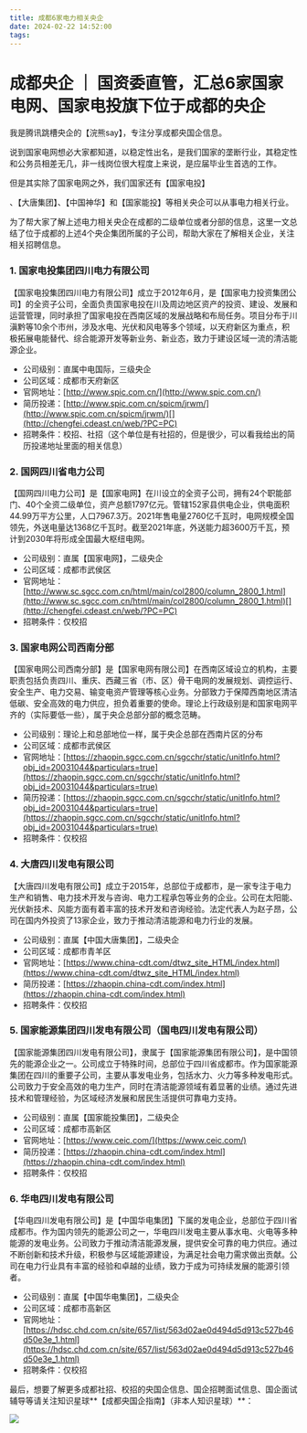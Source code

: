 ```yaml
---
title: 成都6家电力相关央企
date: 2024-02-22 14:52:00
tags:
---
```

# 成都央企 ｜ 国资委直管，汇总6家国家电网、国家电投旗下位于成都的央企

我是腾讯跳槽央企的【浣熊say】，专注分享成都央国企信息。

说到国家电网想必大家都知道，以稳定性出名，是我们国家的垄断行业，其稳定性和公务员相差无几，非一线岗位很大程度上来说，是应届毕业生首选的工作。

但是其实除了国家电网之外，我们国家还有【国家电投】

、【大唐集团】、【中国神华】和【国家能投】等相关央企可以从事电力相关行业。

为了帮大家了解上述电力相关央企在成都的二级单位或者分部的信息，这里一文总结了位于成都的上述4个央企集团所属的子公司，帮助大家在了解相关企业，关注相关招聘信息。

### 1. 国家电投集团四川电力有限公司

【国家电投集团四川电力有限公司】成立于2012年6月，是【国家电力投资集团公司】的全资子公司，全面负责国家电投在川及周边地区资产的投资、建设、发展和运营管理，同时承担了国家电投在西南区域的发展战略和布局任务。项目分布于川滇黔等10余个市州，涉及水电、光伏和风电等多个领域，以天府新区为重点，积极拓展电能替代、综合能源开发等新业务、新业态，致力于建设区域一流的清洁能源企业。


* 公司级别：直属中电国际，三级央企
* 公司区域：成都市天府新区
* 官网地址：[http://www.spic.com.cn/](http://www.spic.com.cn/)
* 简历投递：[http://www.spic.com.cn/spicm/jrwm/](http://www.spic.com.cn/spicm/jrwm/)[](http://chengfei.cdeast.cn/web/?PC=PC)
* 招聘条件：校招、社招（这个单位是有社招的，但是很少，可以看我给出的简历投递地址里面的相关信息）

### 2. 国网四川省电力公司

【国网四川电力公司】是【国家电网】在川设立的全资子公司，拥有24个职能部门、40个全资二级单位，资产总额1797亿元。管辖152家县供电企业，供电面积44.99万平方公里，人口7967.3万。2021年售电量2760亿千瓦时，电网规模全国领先，外送电量达1368亿千瓦时。截至2021年底，外送能力超3600万千瓦，预计到2030年将形成全国最大枢纽电网。


* 公司级别：直属【国家电网】，二级央企
* 公司区域：成都市武侯区
* 官网地址：[http://www.sc.sgcc.com.cn/html/main/col2800/column_2800_1.html](http://www.sc.sgcc.com.cn/html/main/col2800/column_2800_1.html)[](http://chengfei.cdeast.cn/web/?PC=PC)
* 招聘条件：仅校招

### 3. 国家电网公司西南分部

【国家电网公司西南分部】是【国家电网有限公司】在西南区域设立的机构，主要职责包括负责四川、重庆、西藏三省（市、区）骨干电网的发展规划、调控运行、安全生产、电力交易、输变电资产管理等核心业务。分部致力于保障西南地区清洁低碳、安全高效的电力供应，担负着重要的使命。理论上行政级别是和国家电网平齐的（实际要低一些），属于央企总部分部的概念范畴。


* 公司级别：理论上和总部地位一样，属于央企总部在西南片区的分布
* 公司区域：成都市武侯区
* 官网地址：[https://zhaopin.sgcc.com.cn/sgcchr/static/unitInfo.html?obj_id=20031044&particulars=true](https://zhaopin.sgcc.com.cn/sgcchr/static/unitInfo.html?obj_id=20031044&particulars=true)
* [](http://chengfei.cdeast.cn/web/?PC=PC)简历投递：[https://zhaopin.sgcc.com.cn/sgcchr/static/unitInfo.html?obj_id=20031044&particulars=true](https://zhaopin.sgcc.com.cn/sgcchr/static/unitInfo.html?obj_id=20031044&particulars=true)
* 招聘条件：仅校招

### 4.  大唐四川发电有限公司

【大唐四川发电有限公司】成立于2015年，总部位于成都市，是一家专注于电力生产和销售、电力技术开发与咨询、电力工程承包等业务的企业。公司在太阳能、光伏新技术、风能方面有着丰富的技术开发和咨询经验。法定代表人为赵子昂，公司在国内外投资了13家企业，致力于推动清洁能源和电力行业的发展。


* 公司级别：直属【中国大唐集团】，二级央企
* 公司区域：成都市青羊区
* 官网地址：[https://www.china-cdt.com/dtwz_site_HTML/index.html](https://www.china-cdt.com/dtwz_site_HTML/index.html)
* [](http://chengfei.cdeast.cn/web/?PC=PC)简历投递：[https://zhaopin.china-cdt.com/index.html](https://zhaopin.china-cdt.com/index.html)
* 招聘条件：仅校招

### 5. 国家能源集团四川发电有限公司（国电四川发电有限公司）

【国家能源集团四川发电有限公司】，隶属于【国家能源集团有限公司】，是中国领先的能源企业之一。公司成立于特殊时间，总部位于四川省成都市。作为国家能源集团在四川的重要子公司，主要从事发电业务，包括水力、火力等多种发电形式。公司致力于安全高效的电力生产，同时在清洁能源领域有着显著的业绩。通过先进技术和管理经验，为区域经济发展和居民生活提供可靠电力支持。




* 公司级别：直属【国家能投集团】，二级央企
* 公司区域：成都市高新区
* 官网地址：[https://www.ceic.com/](https://www.ceic.com/)
* [](http://chengfei.cdeast.cn/web/?PC=PC)简历投递：[https://zhaopin.china-cdt.com/index.html](https://zhaopin.china-cdt.com/index.html)
* 招聘条件：仅校招

### 6. 华电四川发电有限公司

【华电四川发电有限公司】是【中国华电集团】下属的发电企业，总部位于四川省成都市。作为国内领先的能源公司之一，华电四川发电主要从事水电、火电等多种能源的发电业务。公司致力于推动清洁能源发展，提供安全可靠的电力供应。通过不断创新和技术升级，积极参与区域能源建设，为满足社会电力需求做出贡献。公司在电力行业具有丰富的经验和卓越的业绩，致力于成为可持续发展的能源引领者。

* 公司级别：直属【中国华电集团】，二级央企
* 公司区域：成都市高新区
* 官网地址：[https://hdsc.chd.com.cn/site/657/list/563d02ae0d494d5d913c527b46d50e3e_1.html](https://hdsc.chd.com.cn/site/657/list/563d02ae0d494d5d913c527b46d50e3e_1.html)
* 招聘条件：仅校招

最后，想要了解更多成都社招、校招的央国企信息、国企招聘面试信息、国企面试辅导等请关注知识星球**【成都央国企指南】（非本人知识星球）**：

![](https://files.mdnice.com/user/14113/9fd69430-8314-4e16-8c0e-0d48d486ad60.png)
